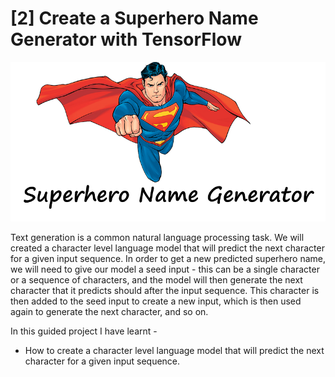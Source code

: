 # [2] Create a Superhero Name Generator with TensorFlow

<div align="center">
    <img width="512px" src='../images/superhero.png' />
</div>


Text generation is a common natural language processing task. We will created a character level language model that will predict the next character for a given input sequence. In order to get a new predicted superhero name, we will need to give our model a seed input - this can be a single character or a sequence of characters, and the model will then generate the next character that it predicts should after the input sequence. This character is then added to the seed input to create a new input, which is then used again to generate the next character, and so on.


In this guided project I have learnt -
- How to create a character level language model that will predict the next character for a given input sequence.



